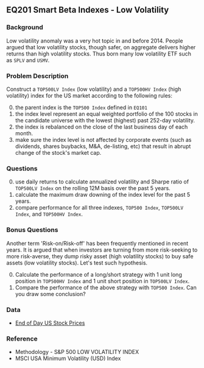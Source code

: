 EQ201 Smart Beta Indexes - Low Volatility
-------------------------

### Background

Low volatility anomaly was a very hot topic in and before 2014.  People argued
that low volatility stocks, though safer, on aggregate delivers higher returns
than high volatility stocks. Thus born many low volatility ETF such as `SPLV`
and `USMV`.

### Problem Description

Construct a `TOP500LV Index` (low volatility) and a `TOP500HV Index` (high
volatility) index for the US market according to the following rules:

0. the parent index is the `TOP500 Index` defined in `EQ101`
0. the index level represent an equal weighted portfolio of the 100 stocks in
   the candidate universe with the lowest (highest) past 252-day volatility.
0. the index is rebalanced on the close of the last business day of each month.
0. make sure the index level is not affected by corporate events (such as
   dividends, shares buybacks, M&A, de-listing, etc) that result in abrupt
   change of the stock's market cap.

### Questions

0. use daily returns to calculate annualized volatility and Sharpe ratio of
   `TOP500LV Index` on the rolling 12M basis over the past 5 years.
0. calculate the maximum draw downing of the index level for the past 5 years.
0. compare performance for all three indexes, `TOP500 Index`, `TOP500LV Index`,
   and `TOP500HV Index`.

### Bonus Questions

Another term 'Risk-on/Risk-off' has been frequently mentioned in recent years. It is
argued that when investors are turning from more risk-seeking to more
risk-averse, they dump risky asset (high volatility stocks) to buy safe assets
(low volatility stocks). Let's test such hypothesis.

0. Calculate the performance of a long/short strategy with 1 unit long position
   in `TOP500HV Index` and 1 unit short position in `TOP500LV Index`.
0. Compare the performance of the above strategy with `TOP500 Index`.  Can you
   draw some conclusion?

### Data

* [End of Day US Stock Prices](https://www.quandl.com/data/EOD)

### Reference

* Methodology - S&P 500 LOW VOLATILITY INDEX
* MSCI USA Minimum Volatility (USD) Index
